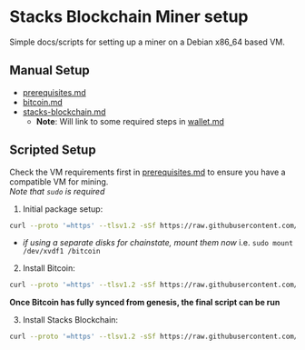 # Stacks Blockchain Miner setup

Simple docs/scripts for setting up a miner on a Debian x86_64 based VM.

## Manual Setup

- [prerequisites.md](./prerequisites.md)
- [bitcoin.md](./bitcoin.md)
- [stacks-blockchain.md](./stacks-blockchain.md)
  - **Note**: Will link to some required steps in [wallet.md](./wallet.md)


## Scripted Setup

Check the VM requirements first in [prerequisites.md](./prerequisites.md) to ensure you have a compatible VM for mining. \
_Note that `sudo` is required_

1. Initial package setup: 
```bash 
curl --proto '=https' --tlsv1.2 -sSf https://raw.githubusercontent.com/stacksfoundation/miner-docs/main/scripts/prerequisites.sh | bash
```
- _if using a separate disks for chainstate, mount them now_ i.e. `sudo mount /dev/xvdf1 /bitcoin`
2. Install Bitcoin: 
```bash
curl --proto '=https' --tlsv1.2 -sSf https://raw.githubusercontent.com/stacksfoundation/miner-docs/main/scripts/install_bitcoin.sh | bash
```
  **Once Bitcoin has fully synced from genesis, the final script can be run**
  
  
3. Install Stacks Blockchain: 
```bash
curl --proto '=https' --tlsv1.2 -sSf https://raw.githubusercontent.com/stacksfoundation/miner-docs/main/scripts/install_stacks.sh | bash
```
